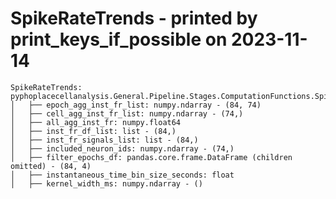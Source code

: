 SpikeRateTrends - printed by print_keys_if_possible on 2023-11-14
===================================================================================================


    SpikeRateTrends: pyphoplacecellanalysis.General.Pipeline.Stages.ComputationFunctions.SpikeAnalysis.SpikeRateTrends
	│   ├── epoch_agg_inst_fr_list: numpy.ndarray - (84, 74)
	│   ├── cell_agg_inst_fr_list: numpy.ndarray - (74,)
	│   ├── all_agg_inst_fr: numpy.float64
	│   ├── inst_fr_df_list: list - (84,)
	│   ├── inst_fr_signals_list: list - (84,)
	│   ├── included_neuron_ids: numpy.ndarray - (74,)
	│   ├── filter_epochs_df: pandas.core.frame.DataFrame (children omitted) - (84, 4)
	│   ├── instantaneous_time_bin_size_seconds: float
	│   ├── kernel_width_ms: numpy.ndarray - ()
